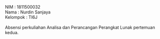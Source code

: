 NIM       : 1811500032<br>
Nama      : Nurdin Sanjaya<br>
Kelompok  : TI6J<br>
<br>
Absensi perkuliahan Analisa dan Perancangan Perangkat Lunak pertemuan kedua.<br>
